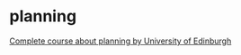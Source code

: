 # planning

[Complete course about planning by University of Edinburgh](https://www.youtube.com/watch?v=7Vy8970q0Xc)

